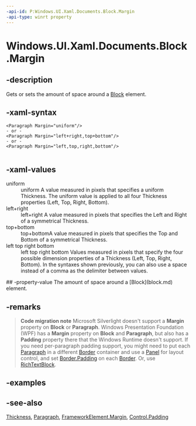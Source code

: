 ```yaml
---
-api-id: P:Windows.UI.Xaml.Documents.Block.Margin
-api-type: winrt property
---
```


<!-- Property syntax
public Windows.UI.Xaml.Thickness Margin { get;  set; }
-->

# Windows.UI.Xaml.Documents.Block.Margin

## -description
Gets or sets the amount of space around a [Block](block.md) element.



## -xaml-syntax
```xaml
<Paragraph Margin="uniform"/>
- or -
<Paragraph Margin="left+right,top+bottom"/>
- or -
<Paragraph Margin="left,top,right,bottom"/>
 
```


## -xaml-values
<dl><dt>uniform
</dt><dd>uniform A value measured in pixels that specifies a uniform Thickness. The uniform value is applied to all four Thickness properties (Left, Top, Right, Bottom).</dd>
<dt>left+right
</dt><dd>left+right A value measured in pixels that specifies the Left and Right of a symmetrical Thickness.</dd>
<dt>top+bottom</dt><dd>top+bottomA value measured in pixels that specifies the Top and Bottom of a symmetrical Thickness.</dd>
<dt>left top right bottom
</dt><dd>left top right bottom Values measured in pixels that specify the four possible dimension properties of a Thickness (Left, Top, Right, Bottom). In the syntaxes shown previously, you can also use a space instead of a comma as the delimiter between values.</dd>
</dl>
## -property-value
The amount of space around a [Block](block.md) element.

## -remarks
> **Code migration note**
> Microsoft Silverlight doesn't support a **Margin** property on **Block** or **Paragraph**. Windows Presentation Foundation (WPF) has a **Margin** property on **Block** and **Paragraph**, but also has a **Padding** property there that the Windows Runtime doesn't support. If you need per-paragraph padding support, you might need to put each [Paragraph](paragraph.md) in a different [Border](../windows.ui.xaml.controls/border.md) container and use a [Panel](../windows.ui.xaml.controls/panel.md) for layout control, and set [Border.Padding](../windows.ui.xaml.controls/border_padding.md) on each [Border](../windows.ui.xaml.controls/border.md). Or, use [RichTextBlock](../windows.ui.xaml.controls/richtextblock.md).

## -examples

## -see-also
[Thickness](../windows.ui.xaml/thickness.md), [Paragraph](paragraph.md), [FrameworkElement.Margin](../windows.ui.xaml/frameworkelement_margin.md), [Control.Padding](../windows.ui.xaml.controls/control_padding.md)
